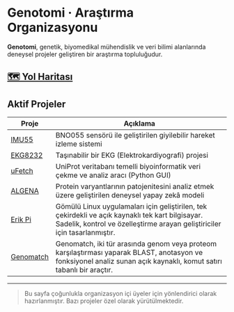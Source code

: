 # Genotomi · Araştırma Organizasyonu

**Genotomi**, genetik, biyomedikal mühendislik ve veri bilimi alanlarında deneysel projeler geliştiren bir araştırma topluluğudur.

## [🗺️ Yol Haritası](https://github.com/orgs/Genotomi/projects/2)

## Aktif Projeler

| Proje | Açıklama |
|-------|----------|
| [IMU55](https://github.com/Genotomi/IMU55) | BNO055 sensörü ile geliştirilen giyilebilir hareket izleme sistemi |
| [EKG8232](https://github.com/Genotomi/EKG8232) | Taşınabilir bir EKG (Elektrokardiyografi) projesi |
| [uFetch](https://github.com/Genotomi/uFetch) | UniProt veritabanı temelli biyoinformatik veri çekme ve analiz aracı (Python GUI) |
| [ALGENA](https://github.com/Genotomi/ALGENA) | Protein varyantlarının patojenitesini analiz etmek üzere geliştirilen deneysel yapay zekâ modeli |
| [Erik Pi](https://github.com/Genotomi/Erik-Pi) | Gömülü Linux uygulamaları için geliştirilen, tek çekirdekli ve açık kaynaklı tek kart bilgisayar. Sadelik, kontrol ve özelleştirme arayan geliştiriciler için tasarlanmıştır. |
| [Genomatch](https://github.com/Genotomi/Genomatch) | Genomatch, iki tür arasında genom veya proteom karşılaştırması yaparak BLAST, anotasyon ve fonksiyonel analiz sunan açık kaynaklı, komut satırı tabanlı bir araçtır. |



---

> Bu sayfa çoğunlukla organizasyon içi üyeler için yönlendirici olarak hazırlanmıştır. Bazı projeler özel olarak yürütülmektedir.
